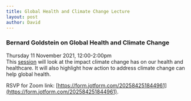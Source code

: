 ```yaml
---
title: Global Health and Climate Change Lecture  
layout: post
author: David
---
```

### Bernard Goldstein on Global Health and Climate Change
Thursday 11 November 2021, 12:00-2:00pm  
This [session](https://www.duq.edu/assets/Documents/african-studies/GLBH%20November.pdf) will look at the impact climate change has on our health and healthcare.  It will also highlight how action to address climate change can help global health.  

RSVP for Zoom link: [https://form.jotform.com/202584251844961](https://form.jotform.com/202584251844961).
